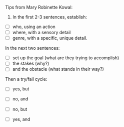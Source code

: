 Tips from Mary Robinette Kowal:

1. In the first 2-3 sentences, establish:
- [ ] who, using an action
- [ ] where, with a sensory detail
- [ ] genre, with a specific, unique detail.

In the next two sentences:

- [ ] set up the goal (what are they trying to accomplish)
- [ ] the stakes (why?) 
- [ ] and the obstacle (what stands in their way?)

Then a try/fail cycle: 

- [ ] yes, but
- [ ] no, and
- [ ] no, but
- [ ] yes, and

